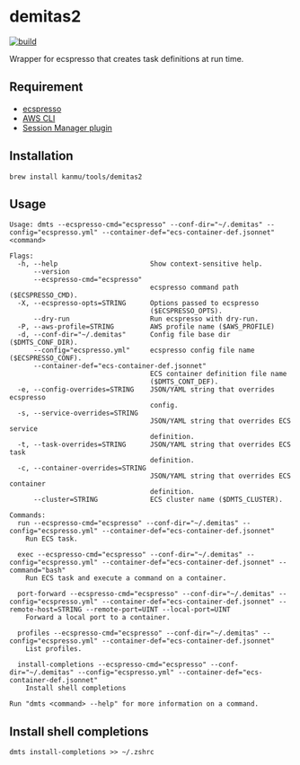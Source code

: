 # demitas2

[![build](https://github.com/kanmu/demitas2/actions/workflows/build.yml/badge.svg)](https://github.com/kanmu/demitas2/actions/workflows/build.yml)

Wrapper for ecspresso that creates task definitions at run time.

## Requirement

* [ecspresso](https://github.com/kayac/ecspresso)
* [AWS CLI](https://aws.amazon.com/cli/)
* [Session Manager plugin](https://docs.aws.amazon.com/systems-manager/latest/userguide/session-manager-working-with-install-plugin.html)

## Installation

```
brew install kanmu/tools/demitas2
```

## Usage

```
Usage: dmts --ecspresso-cmd="ecspresso" --conf-dir="~/.demitas" --config="ecspresso.yml" --container-def="ecs-container-def.jsonnet" <command>

Flags:
  -h, --help                       Show context-sensitive help.
      --version
      --ecspresso-cmd="ecspresso"
                                   ecspresso command path ($ECSPRESSO_CMD).
  -X, --ecspresso-opts=STRING      Options passed to ecspresso
                                   ($ECSPRESSO_OPTS).
      --dry-run                    Run ecspresso with dry-run.
  -P, --aws-profile=STRING         AWS profile name ($AWS_PROFILE)
  -d, --conf-dir="~/.demitas"      Config file base dir ($DMTS_CONF_DIR).
      --config="ecspresso.yml"     ecspresso config file name ($ECSPRESSO_CONF).
      --container-def="ecs-container-def.jsonnet"
                                   ECS container definition file name
                                   ($DMTS_CONT_DEF).
  -e, --config-overrides=STRING    JSON/YAML string that overrides ecspresso
                                   config.
  -s, --service-overrides=STRING
                                   JSON/YAML string that overrides ECS service
                                   definition.
  -t, --task-overrides=STRING      JSON/YAML string that overrides ECS task
                                   definition.
  -c, --container-overrides=STRING
                                   JSON/YAML string that overrides ECS container
                                   definition.
      --cluster=STRING             ECS cluster name ($DMTS_CLUSTER).

Commands:
  run --ecspresso-cmd="ecspresso" --conf-dir="~/.demitas" --config="ecspresso.yml" --container-def="ecs-container-def.jsonnet"
    Run ECS task.

  exec --ecspresso-cmd="ecspresso" --conf-dir="~/.demitas" --config="ecspresso.yml" --container-def="ecs-container-def.jsonnet" --command="bash"
    Run ECS task and execute a command on a container.

  port-forward --ecspresso-cmd="ecspresso" --conf-dir="~/.demitas" --config="ecspresso.yml" --container-def="ecs-container-def.jsonnet" --remote-host=STRING --remote-port=UINT --local-port=UINT
    Forward a local port to a container.

  profiles --ecspresso-cmd="ecspresso" --conf-dir="~/.demitas" --config="ecspresso.yml" --container-def="ecs-container-def.jsonnet"
    List profiles.

  install-completions --ecspresso-cmd="ecspresso" --conf-dir="~/.demitas" --config="ecspresso.yml" --container-def="ecs-container-def.jsonnet"
    Install shell completions

Run "dmts <command> --help" for more information on a command.
```

## Install shell completions

```
dmts install-completions >> ~/.zshrc
```
